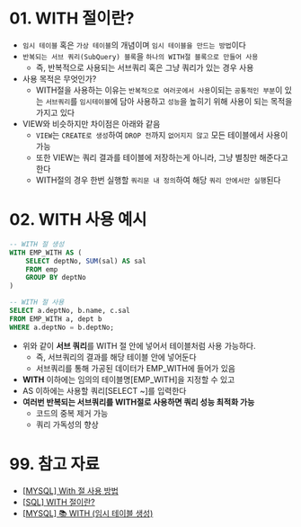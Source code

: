 # 01. WITH 절이란?

- `임시 테이블` 혹은 `가상 테이블`의 개념이며 `임시 테이블을 만드는 방법`이다
- `반복되는 서브 쿼리(SubQuery) 블록`을 `하나의 WITH절 블록으로 만들어 사용`
    - 즉, 반복적으로 사용되는 서브쿼리 혹은 그냥 쿼리가 있는 경우 사용
- 사용 목적은 무엇인가?
    - WITH절을 사용하는 이유는 `반복적으로 여러곳에서 사용`이되는 `공통적인 부분`이 있는 `서브쿼리`를 `임시테이블`에 담아 사용하고 `성능`을 높히기 위해 사용이 되는 목적을 가지고 있다
- VIEW와 비슷하지만 차이점은 아래와 같음
    - `VIEW`는 `CREATE로 생성`하여 `DROP 전`까지 `없어지지 않고` 모든 테이블에서 사용이 가능
    - 또한 VIEW는 쿼리 결과를 테이블에 저장하는게 아니라, 그냥 별칭만 해준다고 한다
    - WITH절의 경우 한번 실행할 `쿼리문 내 정의`하여 해당 `쿼리 안에서만 실행`된다

# 02. WITH 사용 예시

```sql
-- WITH 절 생성
WITH EMP_WITH AS (
    SELECT deptNo, SUM(sal) AS sal
    FROM emp
    GROUP BY deptNo
)

-- WITH 절 사용
SELECT a.deptNo, b.name, c.sal
FROM EMP_WITH a, dept b
WHERE a.deptNo = b.deptNo;
```

- 위와 같이 **서브 쿼리**를 WITH 절 안에 넣어서 테이블처럼 사용 가능하다.
    - 즉, 서브쿼리의 결과를 해당 테이블 안에 넣어둔다
    - 서브쿼리를 통해 가공된 데이터가 EMP_WITH에 들어가 있음
- **WITH** 이하에는 임의의 테이블명[EMP_WITH]을 지정할 수 있고
- AS 이하에는 사용할 쿼리[SELECT ~]를 입력한다
- **여러번 반복되는 서브쿼리를 WITH절로 사용하면 쿼리 성능 최적화 가능**
    - 코드의 중복 제거 가능
    - 쿼리 가독성의 향상

# **99. 참고 자료**

- [[MYSQL] With 절 사용 방법](https://dbaant.tistory.com/22)
- [[SQL] WITH 절이란?](https://cheershennah.tistory.com/203)
- [[MYSQL] 📚 WITH (임시 테이블 생성)](https://inpa.tistory.com/entry/MYSQL-📚-WITH-임시-테이블)